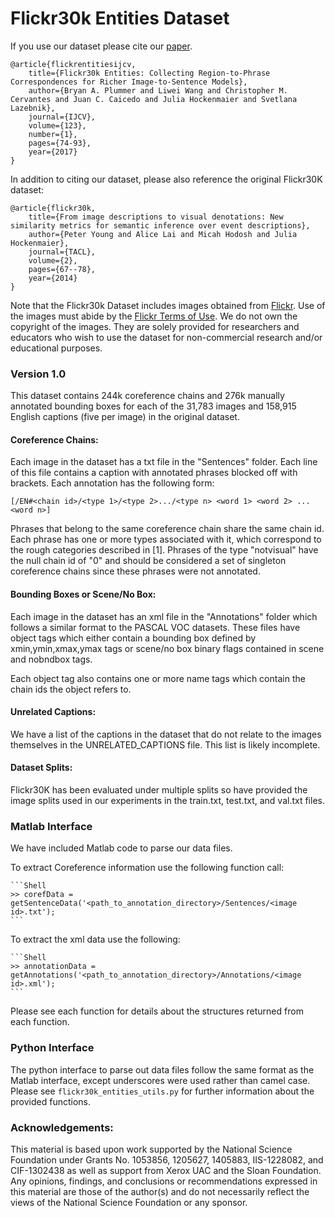 
# Flickr30k Entities Dataset

If you use our dataset please cite our [paper](https://arxiv.org/pdf/1505.04870.pdf).

    @article{flickrentitiesijcv,
        title={Flickr30k Entities: Collecting Region-to-Phrase Correspondences for Richer Image-to-Sentence Models},
        author={Bryan A. Plummer and Liwei Wang and Christopher M. Cervantes and Juan C. Caicedo and Julia Hockenmaier and Svetlana Lazebnik},
        journal={IJCV},
        volume={123},
        number={1},
        pages={74-93},
        year={2017}
    }

In addition to citing our dataset, please also reference the original Flickr30K dataset:

    @article{flickr30k,
        title={From image descriptions to visual denotations: New similarity metrics for semantic inference over event descriptions},
        author={Peter Young and Alice Lai and Micah Hodosh and Julia Hockenmaier},
        journal={TACL},
        volume={2},
        pages={67--78},
        year={2014}
    }

Note that the Flickr30k Dataset includes images obtained from [Flickr](https://www.flickr.com/). Use of the images must abide by the [Flickr Terms of Use](http://www.flickr.com/help/terms/). We do not own the copyright of the images. They are solely provided for researchers and educators who wish to use the dataset for non-commercial research and/or educational purposes.


### Version 1.0 

This dataset contains 244k coreference chains and 276k manually annotated bounding boxes for each of the 31,783 images and 158,915 English captions (five per image) in the original dataset.

#### Coreference Chains:

Each image in the dataset has a txt file in the "Sentences" folder.  Each line of this file contains a caption with annotated phrases blocked off with brackets.  Each annotation has the following form:

    [/EN#<chain id>/<type 1>/<type 2>.../<type n> <word 1> <word 2> ... <word n>]

Phrases that belong to the same coreference chain share the same chain id.  Each phrase has one or more types associated with it, which correspond to the rough categories described in [1].  Phrases of the type "notvisual" have the null chain id of "0" and should be considered a set of singleton coreference chains since these phrases were not annotated.


#### Bounding Boxes or Scene/No Box:

Each image in the dataset has an xml file in the "Annotations" folder which follows a similar format to the PASCAL VOC datasets.  These files have object tags which either contain a bounding box defined by xmin,ymin,xmax,ymax tags or scene/no box binary flags contained in scene and nobndbox tags.

Each object tag also contains one or more name tags which contain the chain ids the object refers to.

#### Unrelated Captions:

We have a list of the captions in the dataset that do not relate to the images themselves in the UNRELATED_CAPTIONS file.  This list is likely incomplete.

#### Dataset Splits:

Flickr30K has been evaluated under multiple splits so have provided the image splits used in our experiments in the train.txt, test.txt, and val.txt files.

### Matlab Interface

We have included Matlab code to parse our data files.  

To extract Coreference information use the following function call:

    ```Shell
    >> corefData = getSentenceData('<path_to_annotation_directory>/Sentences/<image id>.txt');
    ```

To extract the xml data use the following:

    ```Shell
    >> annotationData = getAnnotations('<path_to_annotation_directory>/Annotations/<image id>.xml');
    ```
Please see each function for details about the structures returned from each function.

### Python Interface

The python interface to parse out data files follow the same format as the Matlab interface, except underscores were used rather than camel case.  Please see `flickr30k_entities_utils.py` for further information about the provided functions.

### Acknowledgements:

This material is based upon work supported by the National Science Foundation under Grants No. 1053856, 1205627, 1405883, IIS-1228082, and CIF-1302438 as well as support from  Xerox UAC and the Sloan Foundation. Any opinions, findings, and conclusions or recommendations expressed in this material are those of the author(s) and do not necessarily reflect the views of the National Science Foundation or any sponsor.

